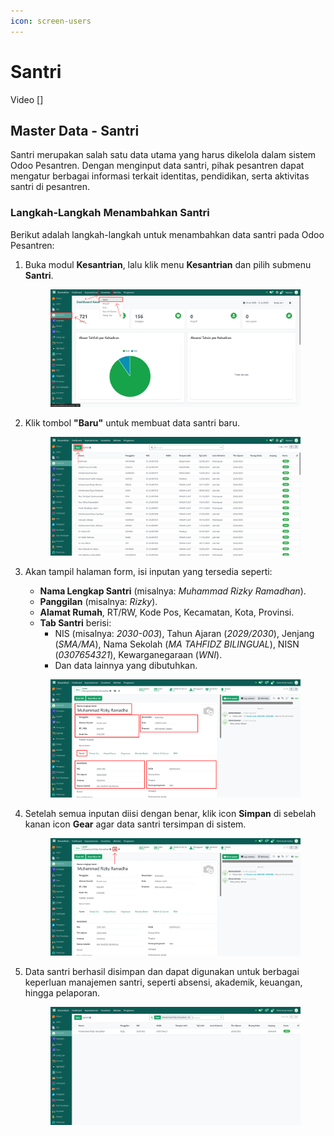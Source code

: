 ```yaml
---
icon: screen-users
---
```


# Santri

Video \[]

## Master Data - Santri

Santri merupakan salah satu data utama yang harus dikelola dalam sistem Odoo Pesantren. Dengan menginput data santri, pihak pesantren dapat mengatur berbagai informasi terkait identitas, pendidikan, serta aktivitas santri di pesantren.

### Langkah-Langkah Menambahkan Santri

Berikut adalah langkah-langkah untuk menambahkan data santri pada Odoo Pesantren:

1.  Buka modul **Kesantrian**, lalu klik menu **Kesantrian** dan pilih submenu **Santri**.

    <figure><img src="../../.gitbook/assets/images-123.png" alt=""><figcaption></figcaption></figure>


2.  Klik tombol **"Baru"** untuk membuat data santri baru.

    <figure><img src="../../.gitbook/assets/images-124.png" alt=""><figcaption></figcaption></figure>


3.  Akan tampil halaman form, isi inputan yang tersedia seperti:

    * **Nama Lengkap Santri** (misalnya: _Muhammad Rizky Ramadhan_).
    * **Panggilan** (misalnya: _Rizky_).
    * **Alamat Rumah**, RT/RW, Kode Pos, Kecamatan, Kota, Provinsi.
    * **Tab Santri** berisi:
      * NIS (misalnya: _2030-003_), Tahun Ajaran (_2029/2030_), Jenjang (_SMA/MA_), Nama Sekolah (_MA TAHFIDZ BILINGUAL_), NISN (_0307654321_), Kewarganegaraan (_WNI_).
      * Dan data lainnya yang dibutuhkan.

    <figure><img src="../../.gitbook/assets/images-125.png" alt=""><figcaption></figcaption></figure>


4.  Setelah semua inputan diisi dengan benar, klik icon **Simpan** di sebelah kanan icon **Gear** agar data santri tersimpan di sistem.

    <figure><img src="../../.gitbook/assets/images-126.png" alt=""><figcaption></figcaption></figure>


5.  Data santri berhasil disimpan dan dapat digunakan untuk berbagai keperluan manajemen santri, seperti absensi, akademik, keuangan, hingga pelaporan.

    <figure><img src="../../.gitbook/assets/images-127.png" alt=""><figcaption></figcaption></figure>
